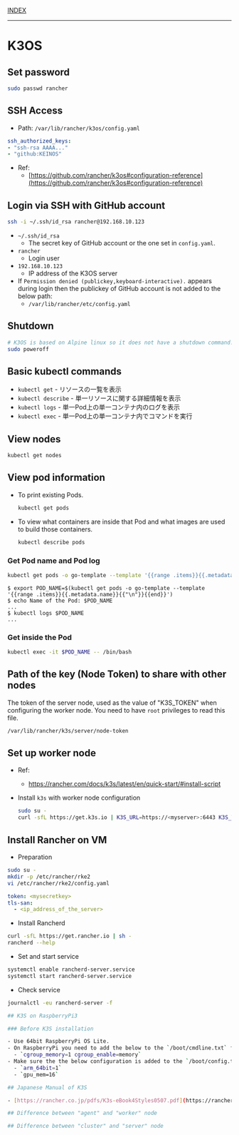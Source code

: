 [INDEX](../)

---

# K3OS

## Set password

```bash
sudo passwd rancher
```

## SSH Access

- Path: `/var/lib/rancher/k3os/config.yaml`

```yaml
ssh_authorized_keys:
- "ssh-rsa AAAA..."
- "github:KEINOS"
```

- Ref:
  - [https://github.com/rancher/k3os#configuration-reference](https://github.com/rancher/k3os#configuration-reference)

## Login via SSH with GitHub account

```bash
ssh -i ~/.ssh/id_rsa rancher@192.168.10.123
```

- `~/.ssh/id_rsa`
  - The secret key of GitHub account or the one set in `config.yaml`.
- `rancher`
  - Login user
- `192.168.10.123`
  - IP address of the K3OS server
- If `Permission denied (publickey,keyboard-interactive).` appears during login then the publickey of GitHub account is not added to the below path:
  - `/var/lib/rancher/etc/config.yaml`

## Shutdown

```bash
# K3OS is based on Alpine linux so it does not have a shutdown command.
sudo poweroff
```

## Basic kubectl commands

- `kubectl get` - リソースの一覧を表示
- `kubectl describe` - 単一リソースに関する詳細情報を表示
- `kubectl logs` - 単一Pod上の単一コンテナ内のログを表示
- `kubectl exec` - 単一Pod上の単一コンテナ内でコマンドを実行

## View nodes

```bash
kubectl get nodes
```

## View pod information

- To print existing Pods.

  ```bash
  kubectl get pods
  ```

- To view what containers are inside that Pod and what images are used to build those containers.

  ```bash
  kubectl describe pods
  ```

### Get Pod name and Pod log

```bash
kubectl get pods -o go-template --template '{{range .items}}{{.metadata.name}}{{"\n"}}{{end}}'
```

```shellsession
$ export POD_NAME=$(kubectl get pods -o go-template --template '{{range .items}}{{.metadata.name}}{{"\n"}}{{end}}')
$ echo Name of the Pod: $POD_NAME
...
$ kubectl logs $POD_NAME
...
```

### Get inside the Pod

```bash
kubectl exec -it $POD_NAME -- /bin/bash
```

## Path of the key (Node Token) to share with other nodes

The token of the server node, used as the value of "K3S_TOKEN" when configuring the worker node. You need to have `root` privileges to read this file.

```bash
/var/lib/rancher/k3s/server/node-token
```

## Set up worker node

- Ref:
  - https://rancher.com/docs/k3s/latest/en/quick-start/#install-script

- Install `k3s` with worker node configuration

    ```bash
    sudo su -
    curl -sfL https://get.k3s.io | K3S_URL=https://<myserver>:6443 K3S_TOKEN=<myservernodetoken> INSTALL_K3S_VERSION=v<X.Y.Z> K3S_NODE_NAME=<this_node_name> sh -
    ```

## Install Rancher on VM

- Preparation

```bash
sudo su -
mkdir -p /etc/rancher/rke2
vi /etc/rancher/rke2/config.yaml
```

```yaml
token: <mysecretkey>
tls-san:
  - <ip_address_of_the_server>
```

- Install Rancherd

```bash
curl -sfL https://get.rancher.io | sh -
rancherd --help
```

- Set and start service

```bash
systemctl enable rancherd-server.service
systemctl start rancherd-server.service
```

- Check service

```bash
journalctl -eu rancherd-server -f

## K3S on RaspberryPi3

### Before K3S installation

- Use 64bit RaspberryPi OS Lite.
- On RaspberryPi you need to add the below to the `/boot/cmdline.txt` file:
  - `cgroup_memory=1 cgroup_enable=memory`
- Make sure the the below configuration is added to the `/boot/config.txt` file:
  - `arm_64bit=1`
  - `gpu_mem=16`

## Japanese Manual of K3S

- [https://rancher.co.jp/pdfs/K3s-eBook4Styles0507.pdf](https://rancher.co.jp/pdfs/K3s-eBook4Styles0507.pdf)

## Difference between "agent" and "worker" node

## Difference between "cluster" and "server" node
